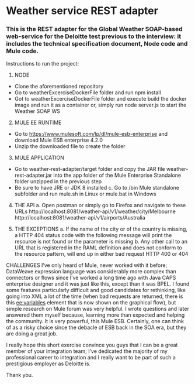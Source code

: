 # Weather service REST adapter
### This is the REST adapter for the Global Weather SOAP-based web-service for the Deloitte test previous to the interview: it includes the technical specification document, Node code and Mule code.

Instructions to run the project:

1.	NODE
  * Clone the aforementioned repository
  *	Go to weatherExcerciseDockerFile folder and run npm install
  *	Got to weatherExcerciseDockerFile folder and execute build the docker image and run it as a container or, simply run node server.js to start the Weather SOAP WS
2.	MULE EE RUNTIME
  *	Go to https://www.mulesoft.com/lp/dl/mule-esb-enterprise and download Mule ESB enterprise 4.2.0
  *	Unzip the downloaded file to create the folder
 
3.	MULE APPLICATION
  *	Go to weather-rest-adapter/target folder and copy the JAR file weather-rest-adapter.jar into the app folder of the Mule Enterprise Standalone folder unzipped in the previous step	 
  *	Be sure to have JRE or JDK 8 installed
c.	Go to /bin Mule standalone subfolder and run mule.sh in Linux or mule.bat in Windows



4.	THE API
  a.	Open postman or simply go to Firefox and navigate to these URLs
      http://localhost:8081/weather-api/v1/weather/city/Melbourne
      http://localhost:8081/weather-api/v1/airports/Australia

5.	THE EXCEPTIONS
  a.	If the name of the city or of the country is missing, a HTTP 404 status code with the following message will print the resource is not found or the parameter is missing
  b.	Any other call to an URL that is registered in the RAML definition and does not conform to the resource pattern, will end up in either bad request HTTP 400 or 404 


CHALLENGES
I’ve only heard of Mule, never worked with it before; DataWeave expression language was considerably more complex than connectors or flows since I’ve worked a long time ago with Java CAPS enterprise designer and it was just like this, except than it was BPEL. I found some features particularly difficult and good candidates for rethinking, like going into XML a lot of the time (when bad requests are returned, there is this <ee:variables> element that is now shown on the graphical flow), but simple research on Mule forum was very helpful. I wrote questions and later answered them myself because, learning more than expected and helping the community.
It is very powerful, this Mule ESB. Certainly, one can think of as a risky choice since the debacle of ESB back in the SOA era, but they are doing a great job.

I really hope this short exercise convince you guys that I can be a great member of your integration team; I’ve dedicated the majority of my professional career to integration and I really want to be part of such a prestigious employer as Deloitte is.

Thank you.
